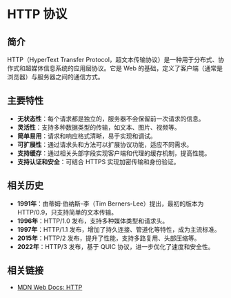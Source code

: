 # HTTP 协议

## 简介

HTTP（HyperText Transfer Protocol，超文本传输协议）是一种用于分布式、协作式和超媒体信息系统的应用层协议。它是 Web 的基础，定义了客户端（通常是浏览器）与服务器之间的通信方式。

## 主要特性

- **无状态性**：每个请求都是独立的，服务器不会保留前一次请求的信息。
- **灵活性**：支持多种数据类型的传输，如文本、图片、视频等。
- **简单易用**：请求和响应格式清晰，易于实现和调试。
- **可扩展性**：通过请求头和方法可以扩展协议功能，适应不同需求。
- **支持缓存**：通过相关头部字段实现客户端和代理的缓存机制，提高性能。
- **支持认证和安全**：可结合 HTTPS 实现加密传输和身份验证。

## 相关历史

- **1991年**：由蒂姆·伯纳斯-李（Tim Berners-Lee）提出，最初的版本为 HTTP/0.9，只支持简单的文本传输。
- **1996年**：HTTP/1.0 发布，支持多种媒体类型和请求头。
- **1997年**：HTTP/1.1 发布，增加了持久连接、管道化等特性，成为主流标准。
- **2015年**：HTTP/2 发布，提升了性能，支持多路复用、头部压缩等。
- **2022年**：HTTP/3 发布，基于 QUIC 协议，进一步优化了速度和安全性。

## 相关链接

- [MDN Web Docs: HTTP](https://developer.mozilla.org/zh-CN/docs/Web/HTTP)
